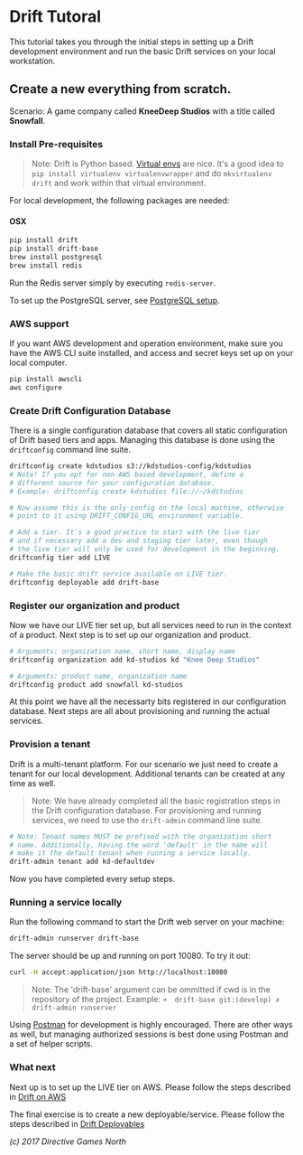 # Drift TutoralThis tutorial takes you through the initial steps in setting up a Drift development environment and run the basic Drift services on your local workstation.## Create a new everything from scratch.Scenario: A game company called **KneeDeep Studios** with a title called **Snowfall**.### Install Pre-requisites> Note: Drift is Python based. [Virtual envs](http://docs.python-guide.org/en/latest/dev/virtualenvs/) are nice. It's a good idea to `pip install virtualenv virtualenvwrapper` and do `mkvirtualenv drift` and work within that virtual environment.For local development, the following packages are needed:
#### OSX```bashpip install driftpip install drift-basebrew install postgresqlbrew install redis```

Run the Redis server simply by executing `redis-server`.

To set up the PostgreSQL server, see [PostgreSQL setup](postgres-setup.md).### AWS support
If you want AWS development and operation environment, make sure you have the AWS CLI suite installed, and access and secret keys set up on your local computer.

```bash
pip install awscli
aws configure

```### Create Drift Configuration DatabaseThere is a single configuration database that covers all static configuration of Drift based tiers and apps. Managing this database is done using the `driftconfig` command line suite.```bash
driftconfig create kdstudios s3://kdstudios-config/kdstudios
# Note! If you opt for non-AWS based development, define a
# different source for your configuration database.
# Example: driftconfig create kdstudios file://~/kdstudios
# Now assume this is the only config on the local machine, otherwise# point to it using DRIFT_CONFIG_URL environment variable.# Add a tier. It's a good practice to start with the live tier
# and if necessary add a dev and staging tier later, even though
# the live tier will only be used for development in the beginning.driftconfig tier add LIVE

# Make the basic drift service available on LIVE tier.
driftconfig deployable add drift-base
```
### Register our organization and product
Now we have our LIVE tier set up, but all services need to run in the context of a product. Next step is to set up our organization and product.

```bash
# Arguments: organization name, short name, display namedriftconfig organization add kd-studios kd "Knee Deep Studios"# Arguments: product name, organization namedriftconfig product add snowfall kd-studios```At this point we have all the necessarty bits registered in our configuration database. Next steps are all about provisioning and running the actual services.

### Provision a tenant
Drift is a multi-tenant platform. For our scenario we just need to create a tenant for our local development. Additional tenants can be created at any time as well.

> Note: We have already completed all the basic registration steps in the Drift configuration database. For provisioning and running services, we need to use the `drift-admin` command line suite.

```bash
# Note: Tenant names MUST be prefixed with the organization short
# name. Additionally, having the word 'default' in the name will
# make it the default tenant when running a service locally.
drift-admin tenant add kd-defaultdev
```
Now you have completed every setup steps.### Running a service locallyRun the following command to start the Drift web server on your machine:

```bash
drift-admin runserver drift-base
```

The server should be up and running on port 10080. To try it out:
```bash
curl -H accept:application/json http://localhost:10080
```

> Note: The 'drift-base' argument can be ommitted if cwd is in the repository of the project. Example: `➜  drift-base git:(develop) ✗ drift-admin runserver`

Using [Postman](https://www.getpostman.com/) for development is highly encouraged. There are other ways as well, but managing authorized sessions is best done using Postman and a set of helper scripts.

### What next
Next up is to set up the LIVE tier on AWS. Please follow the steps described in [Drift on AWS](drift-on-aws.md)

The final exercise is to create a new deployable/service. Please follow the steps described in [Drift Deployables](drift-deployables.md)



*(c) 2017 Directive Games North*